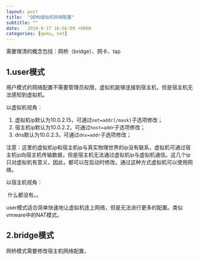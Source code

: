 ```yaml
---
layout: post
title:  "QEMU虚拟机网络配置"
subtitle: ""
date:   2019-9-17 16:56:09 +0800
categories: [qemu, net]
---
```


需要理清的概念包括：网桥（bridge）、网卡、tap

## 1.user模式

用户模式的网络配置不需要管理员权限，虚拟机能够连接到宿主机，但是宿主机无法感知到虚拟机。

以虚拟机视角：

1. 虚拟机ip默认为10.0.2.15，可通过`net=addr[/mask]`子选项修改；
2. 宿主机ip默认为10.0.2.2，可通过`host=addr`子选项修改；
3. dns默认为10.0.2.3，可通过`dns=addr`子选项修改；

注意：这里的虚拟机ip和宿主机ip与真实物理世界的ip没有联系，虚拟机可通过宿主机ip向宿主机传输数据，但是宿主机无法通过虚拟机ip与虚拟机通信。这几个ip只对虚拟机有意义，因此，都可以在启动时修改。通过这种方式虚拟机可以使用网络。

以宿主机视角：

​	什么都没有。。

user模式适合简单快速地让虚拟机连上网络，但是无法进行更多的配置。类似vmware中的NAT模式。

## 2.bridge模式

网桥模式需要修改宿主机网络配置，

